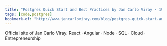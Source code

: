 ```yaml
---
title: "Postgres Quick Start and Best Practices by Jan Carlo Viray · 19 Dec 2016"
tags: [code,postgres]
bookmark-of: "http://www.jancarloviray.com/blog/postgres-quick-start-and-best-practices/"
---
```

Official site of Jan Carlo Viray. React · Angular · Node · SQL · Cloud · Entrepreneurship